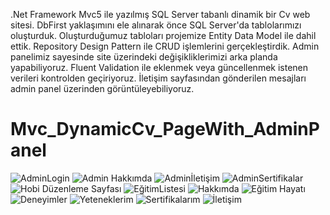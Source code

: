 .Net Framework Mvc5 ile yazılmış SQL Server tabanlı dinamik bir Cv web sitesi.
DbFirst yaklaşımını ele alınarak önce SQL Server'da tablolarımızı oluşturduk.
Oluşturduğumuz tabloları projemize Entity Data Model ile dahil ettik.
Repository Design Pattern ile CRUD işlemlerini gerçekleştirdik.
Admin panelimiz sayesinde site üzerindeki değişikliklerimizi arka planda yapabiliyoruz.
Fluent Validation ile eklenmek veya güncellenmek istenen verileri kontrolden geçiriyoruz.
İletişim sayfasından gönderilen mesajları admin panel üzerinden görüntüleyebiliyoruz.
# Mvc_DynamicCv_PageWith_AdminPanel



![AdminLogin](https://github.com/yagmurttk/Mvc_DynamicCv_PageWith_AdminPanel/assets/126063227/bfaa455b-c432-46d8-bc76-6128051b6c6c)
![Admin Hakkımda](https://github.com/yagmurttk/Mvc_DynamicCv_PageWith_AdminPanel/assets/126063227/9faca01b-6053-4172-b3c2-1fe216ec017b)
![Adminİletişim](https://github.com/yagmurttk/Mvc_DynamicCv_PageWith_AdminPanel/assets/126063227/cb9c0824-421a-49c7-9d25-77c82c107d13)
![AdminSertifikalar](https://github.com/yagmurttk/Mvc_DynamicCv_PageWith_AdminPanel/assets/126063227/1ef819fd-d214-4c25-940f-0b7ac885c4df)
![Hobi Düzenleme Sayfası](https://github.com/yagmurttk/Mvc_DynamicCv_PageWith_AdminPanel/assets/126063227/17d2319b-cb39-4783-ad60-fa9142c779c6)
![EğitimListesi](https://github.com/yagmurttk/Mvc_DynamicCv_PageWith_AdminPanel/assets/126063227/42518fac-c2a0-41db-8fac-91b303bc0c73)
![Hakkımda](https://github.com/yagmurttk/Mvc_DynamicCv_PageWith_AdminPanel/assets/126063227/1c8a7a75-6aac-446d-b66f-f1384a6c71b1)
![Eğitim Hayatı](https://github.com/yagmurttk/Mvc_DynamicCv_PageWith_AdminPanel/assets/126063227/d42aac52-1b06-4f21-bd97-1e68c9cee562)
![Deneyimler](https://github.com/yagmurttk/Mvc_DynamicCv_PageWith_AdminPanel/assets/126063227/09eab329-91a8-4642-bdd4-79090b3fec99)
![Yeteneklerim](https://github.com/yagmurttk/Mvc_DynamicCv_PageWith_AdminPanel/assets/126063227/cf4d64b3-0bc0-42c8-a8f2-aadda7d86638)
![Sertifikalarım](https://github.com/yagmurttk/Mvc_DynamicCv_PageWith_AdminPanel/assets/126063227/3ecb9403-4fe9-46d5-8c3c-a941a5cba42a)
![İletişim](https://github.com/yagmurttk/Mvc_DynamicCv_PageWith_AdminPanel/assets/126063227/c7ebd701-4395-4919-9c44-38914d380c9b)
